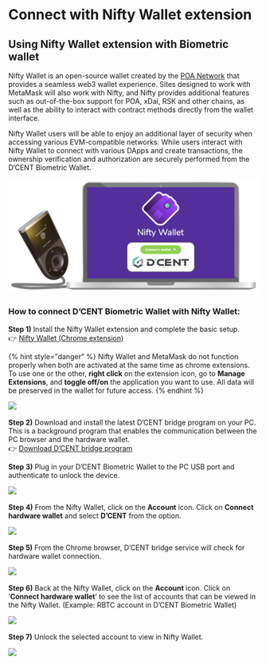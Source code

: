 # Connect with Nifty Wallet extension

## Using Nifty Wallet extension with Biometric wallet

Nifty Wallet is an open-source wallet created by the [POA Network](https://www.poa.network/) that provides a seamless web3 wallet experience. Sites designed to work with MetaMask will also work with Nifty, and Nifty provides additional features such as out-of-the-box support for POA, xDai, RSK and other chains, as well as the ability to interact with contract methods directly from the wallet interface.

Nifty Wallet users will be able to enjoy an additional layer of security when accessing various EVM-compatible networks. While users interact with Nifty Wallet to connect with various DApps and create transactions, the ownership verification and authorization are securely performed from the D’CENT Biometric Wallet.

![](../.gitbook/assets/nifty01.png)

### How to connect D’CENT Biometric Wallet with Nifty Wallet: <a id="b3fa"></a>

**Step 1\)** Install the Nifty Wallet extension and complete the basic setup.  
👉 [Nifty Wallet \(Chrome extension\)](https://chrome.google.com/webstore/detail/nifty-wallet/jbdaocneiiinmjbjlgalhcelgbejmnid)

{% hint style="danger" %}
Nifty Wallet and MetaMask do not function properly when both are activated at the same time as chrome extensions. To use one or the other, **right click** on the extension icon, go to **Manage Extensions**, and **toggle off/on** the application you want to use. All data will be preserved in the wallet for future access.
{% endhint %}

![](https://miro.medium.com/max/700/1*oDCcukP6k9tHgFVb9JZiDA.png)

**Step 2\)** Download and install the latest D’CENT bridge program on your PC. This is a background program that enables the communication between the PC browser and the hardware wallet.  
👉 [Download D’CENT bridge program](https://bridge.dcentwallet.com/v2/download)

**Step 3\)** Plug in your D’CENT Biometric Wallet to the PC USB port and authenticate to unlock the device.

![](https://miro.medium.com/max/700/1*xJjQuZwJ-u8LxuFKs4cvSw.png)

**Step 4\)** From the Nifty Wallet, click on the **Account** icon. Click on **Connect hardware wallet** and select **D’CENT** from the option.

![](https://miro.medium.com/max/700/1*9dAi-uQ72c0XNxRUtRGw6g.png)

**Step 5\)** From the Chrome browser, D’CENT bridge service will check for hardware wallet connection.

![](https://miro.medium.com/max/700/1*wP-F_fgqUI8ytyLbckhb7w.png)

**Step 6\)** Back at the Nifty Wallet, click on the **Account** icon. Click on ‘**Connect hardware wallet**’ to see the list of accounts that can be viewed in the Nifty Wallet. \(Example: RBTC account in D’CENT Biometric Wallet\)

![](https://miro.medium.com/max/700/1*2S3toWL57EeaTSN_kMgyNw.png)

**Step 7\)** Unlock the selected account to view in Nifty Wallet.

![](https://miro.medium.com/max/700/1*tXd_kKpuOBtaHhjoC9zaTw.png)

